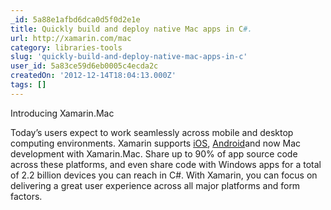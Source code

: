 ```yaml
---
_id: 5a88e1afbd6dca0d5f0d2e1e
title: Quickly build and deploy native Mac apps in C#.
url: http://xamarin.com/mac
category: libraries-tools
slug: 'quickly-build-and-deploy-native-mac-apps-in-c'
user_id: 5a83ce59d6eb0005c4ecda2c
createdOn: '2012-12-14T18:04:13.000Z'
tags: []
---
```


Introducing Xamarin.Mac

Today’s users expect to work seamlessly across mobile and desktop computing environments. Xamarin supports <a href="http://xamarin.com/ios">iOS</a>, <a href="http://xamarin.com/android">Android</a>and now Mac development with Xamarin.Mac. Share up to 90% of app source code across these platforms, and even share code with Windows apps for a total of 2.2 billion devices you can reach in C#. With Xamarin, you can focus on delivering a great user experience across all major platforms and form factors.
